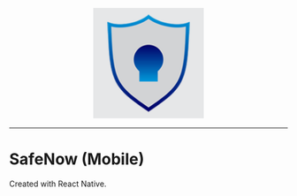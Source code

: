 <p align="center">
  <a href="https://github.com/SafeNow/safenow_app">
    <img src="./assets/icon.png" alt="SafeNow" title="SafeNow" width="200px">
  </a>
</p>

-----------------

# SafeNow (Mobile)

Created with React Native.
